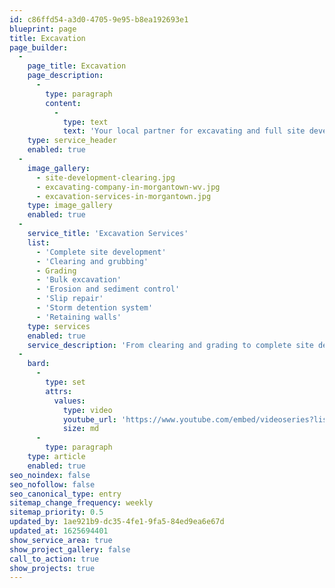 ```yaml
---
id: c86ffd54-a3d0-4705-9e95-b8ea192693e1
blueprint: page
title: Excavation
page_builder:
  -
    page_title: Excavation
    page_description:
      -
        type: paragraph
        content:
          -
            type: text
            text: 'Your local partner for excavating and full site development.'
    type: service_header
    enabled: true
  -
    image_gallery:
      - site-development-clearing.jpg
      - excavating-company-in-morgantown-wv.jpg
      - excavation-services-in-morgantown.jpg
    type: image_gallery
    enabled: true
  -
    service_title: 'Excavation Services'
    list:
      - 'Complete site development'
      - 'Clearing and grubbing'
      - Grading
      - 'Bulk excavation'
      - 'Erosion and sediment control'
      - 'Slip repair'
      - 'Storm detention system'
      - 'Retaining walls'
    type: services
    enabled: true
    service_description: 'From clearing and grading to complete site development, we''ll exceed your expectations.'
  -
    bard:
      -
        type: set
        attrs:
          values:
            type: video
            youtube_url: 'https://www.youtube.com/embed/videoseries?list=PLumyfDTOC-q5yziybqSGd6caVLe0UssMR'
            size: md
      -
        type: paragraph
    type: article
    enabled: true
seo_noindex: false
seo_nofollow: false
seo_canonical_type: entry
sitemap_change_frequency: weekly
sitemap_priority: 0.5
updated_by: 1ae921b9-dc35-4fe1-9fa5-84ed9ea6e67d
updated_at: 1625694401
show_service_area: true
show_project_gallery: false
call_to_action: true
show_projects: true
---
```


